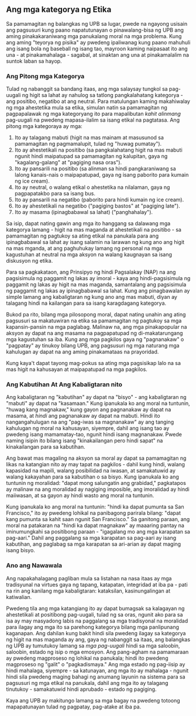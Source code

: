 ## Ang mga kategorya ng Etika

Sa pamamagitan ng balangkas ng UPB sa lugar, pwede na ngayong usisain ang pagsusuri kung paano napatutunayan o pinawalang-bisa ng UPB ang aming pinakakaraniwang mga panukalang moral na mga problema. Kung ang aming "teyorya ng pisika" ay pwedeng ipaliwanag kung paano mahuhuli ang isang bola ng baseball ng isang tao, mayroon kaming naipasaat ito ang una - at pinakamahalaga - sagabal, at sinaktan ang una at pinakamalalim na suntok laban sa hayop.

### Ang Pitong mga Kategorya

Tulad ng nabanggit sa bandang itaas, ang mga salaysay tungkol sa pag-uugali ng higit sa lahat ay nahulog sa tatlong pangkalahatang kategorya - ang positibo, negatibo at ang neutral. Para matulungan kaming makahiwalay ng mga ahestetika mula sa etika, simulan natin sa pamamagitan ng pagpapalawak ng mga kategoryang ito para mapalibutan *kahit alinmang* pag-uugali na pwedeng mapasa-ilalim sa isang etikal na pagtatasa. Ang pitong mga kategoraya ay mga:

1. Ito ay talagang mabuti (higit na mas mainam at masusunod sa pamamagitan ng pagmamalupit, tulad ng "huwag pumatay").
2. Ito ay ahestetikali na positibo (sa pangkalahatang higit na mas mabuti ngunit hindi maipatupad sa pamamagitan ng kalupitan, gaya ng "kagalang-galang" at "pagiging nasa oras").
3. Ito ay pansarili na positibo (sa alinman sa hindi pangkaraniwang sa lalong kanais-nais o maipapatupad, gaya ng isang paborito para kumain ng ice cream).
4. Ito ay neutral, o walang etikal o ahestetika na nilalaman, gaya ng pagpapatakbo para sa isang bus.
5. Ito ay pansarili na negatibo (paborito para hindi kumain ng ice cream).
6. Ito ay ahestetikali na negatibo ("pagiging bastos" at "pagiging late").
7. Ito ay masama (ipinagbabawal sa lahat) ("panghahalay").

Sa isip, dapat nating gawin ang mga ito hanggang sa dalawang mga kategorya lamang - higit na mas maganda at ahestetikali na positibo - sa pamamagitan ng pagtukoy sa ating etikal na panukala para ang ipinagbabawal sa lahat ay isang salamin na larawan ng kung ano ang higit na mas mganda, at ang paghuhukay lamang ng personal na mga kagustuhan at neutral na mga aksyon na walang kaugnayan sa isang diskusyon ng etika.

Para sa pagkakataon, ang Prinsipyo ng hindi Pagsalakay (NAP) na ang pagsisimula ng paggamit ng lakas ay imoral - kaya ang hindi-pagsisimula ng paggamit ng lakas ay higit na mas maganda, samantalang ang pagsisimula ng paggamit ng lakas ay ipinagbabawal sa lahat. Kung ang pinagbawalan ay simple lamang ang kabaligtaran ng kung ano ang mas mabuti, diyan ay talagang hindi na kailangan para sa isang karagdagang kategorya.

Bukod pa rito, bilang mga pilosopong moral, dapat nating unahin ang ating pagsusuri sa makatuwiran na etika sa pamamagitan ng pagtukoy sa mga kapansin-pansin na mga paglabag. Malinaw na, ang mga pinakapopular na aksyon ay dapat na ang masama na pagpapatupad ng di-makatarungang mga kagustuhan sa iba. Kung ang mga pagkilos gaya ng "pagnanakaw" o "pagpatay" ay tinukoy bilang UPB, ang pagsusuri ng mga naturang mga kahulugan ay dapat na ang aming pinakamataas na prayoridad.

Kung kaya't dapat tayong mag-pokus sa ating mga pagsisikap lalo na sa mas higit na kahusayan at maipapatupad na mga pagkilos.

### Ang Kabutihan At Ang Kabaligtaran nito

Ang kabaligtaran ng "kabutihan" ay dapat na "bisyo" - ang kabaligtaran ng "mabuti" ay dapat na "kasamaan." Kung ipanukala ko ang moral na tuntunin, "huwag kang magnakaw," kung gayon ang pagnanakaw ay dapat na masama, at *hindi* ang pagnanakaw ay dapat na mabuti. Hindi ito nangangahulugan na ang "pag-iwas sa magnanakaw" ay ang tanging kahulugan ng moral na kahusayan, siyempre, dahil ang isang tao ay pwedeng isang mamamatay-tao, ngunit hindi isang magnanakaw. Pwede naming isipin ito bilang isang "kinakailangan pero hindi sapat" na kinakailangan para sa kabutihan.

Ang bawat mas magaling na aksyon sa moral ay dapat sa pamamagitan ng likas na katangian nito ay may tapat na pagkilos - dahil kung hindi, walang kapasidad na mapili, walang posibilidad na iwasan, at samakatuwid ay walang kakayahan para sa kabutihan o sa bisyo. Kung ipanukala ko ang tuntunin ng moralidad: "dapat mong salungatin ang grabidad," pagkatapos ay malinaw na ang moralidad ay nagiging imposible, ang imoralidad ay hindi maiiwasan, at sa gayon ay hindi wasto ang moral na tuntunin.

Kung ipanukala ko ang moral na tuntunin: "hindi ka dapat pumunta sa San Francisco," ito ay pwedeng lohikal na panibagong parirala bilang: "dapat kang pumunta sa kahit saan ngunit San Francisco." Sa ganitong paraan, ang moral na patakaran na "hindi ka dapat magnakaw" ay maaaring pantay na iminumungkahi sa positibong paraan - "igagalang mo ang mga karapatan sa pag-aari." Dahil ang paggalang sa mga karapatan sa pag-aari ay isang kabutihan, ang paglabag sa mga karapatan sa ari-arian ay dapat maging isang bisyo.

### Ano ang Nawawala

Ang napakahalagang pagliban mula sa listahan na nasa itaas ay mga tradisyunal na virtues gaya ng tapang, katapatan, integridad at iba pa - pati na rin ang kanilang mga kabaligtaran: kataksilan, kasinungalingan at katiwalian.

Pwedeng tila ang mga katangiang ito ay dapat bumagsak sa kalagayan ng ahestetikali at positibong pag-uugali, tulad ng sa oras, ngunit ako para sa isa ay may masyadong labis na paggalang sa mga tradisyonal na moralidad para ilagay ang mga ito sa parehong kategorya bilang mga panlipunang kaganapan. Ang dahilan kung bakit hindi sila pwedeng ilagay sa kategorya ng higit na mas maganda ay ang, gaya ng nabanggit sa itaas, ang balangkas ng UPB ay tumutukoy lamang sa *mga pag-uugali* hindi sa mga saloobin, saloobin, estado ng isip o mga emosyon. Ang pang-agham na pamamaraan ay pwedeng magproseso ng lohikal na panukala; hindi ito pwedeng magproseso ng "galit" o "pagkadismaya." Ang mga estado ng pag-iisip ay hindi mahalaga, siyempre - sa katunayan, ang mga ito ay mahalaga - ngunit hindi sila pwedeng maging bahagi ng anumang layunin na sistema para sa pagsusuri ng mga etikal na panukala, dahil ang mga ito ay talagang tinutukoy - samakatuwid hindi aprubado - estado ng pagiging.

Kaya ang UPB ay makitungo lamang sa mga bagay na pwedeng totoong mapapatunayan tulad ng pagpatay, pag-atake at iba pa.